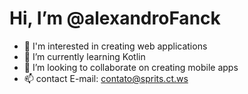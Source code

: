 # Hi, I’m @alexandroFanck
- 👀 I'm interested in creating web applications
- 🌱 I’m currently learning Kotlin
- 💞️ I’m looking to collaborate on creating mobile apps
- 📫 contact E-mail: contato@sprits.ct.ws

<!---
alexandroFanck/alexandroFanck is a ✨ special ✨ repository because its `README.md` (this file) appears on your GitHub profile.
You can click the Preview link to take a look at your changes.
--->
